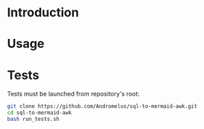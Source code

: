 # Introduction

# Usage


# Tests

Tests must be launched from repository's root:

```bash 
git clone https://github.com/Andromelus/sql-to-mermaid-awk.git
cd sql-to-mermaid-awk
bash run_tests.sh
```

